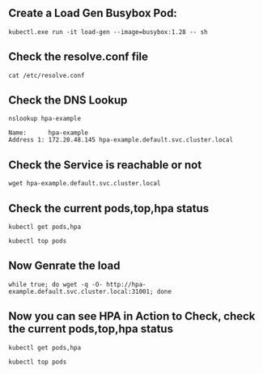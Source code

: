 ## Create a Load Gen Busybox Pod: 

```
kubectl.exe run -it load-gen --image=busybox:1.28 -- sh
```

## Check the resolve.conf file 
```
cat /etc/resolve.conf
```

## Check the DNS Lookup 
```
nslookup hpa-example
```
```
Name:      hpa-example
Address 1: 172.20.48.145 hpa-example.default.svc.cluster.local
```

## Check the Service is reachable or not
```
wget hpa-example.default.svc.cluster.local
```
## Check the current pods,top,hpa status 
```
kubectl get pods,hpa
```

```
kubectl top pods 
```


## Now Genrate the load 
```
while true; do wget -q -O- http://hpa-example.default.svc.cluster.local:31001; done
```


## Now you can see HPA in Action to Check, check the current pods,top,hpa status 
```
kubectl get pods,hpa
```

```
kubectl top pods 
```
